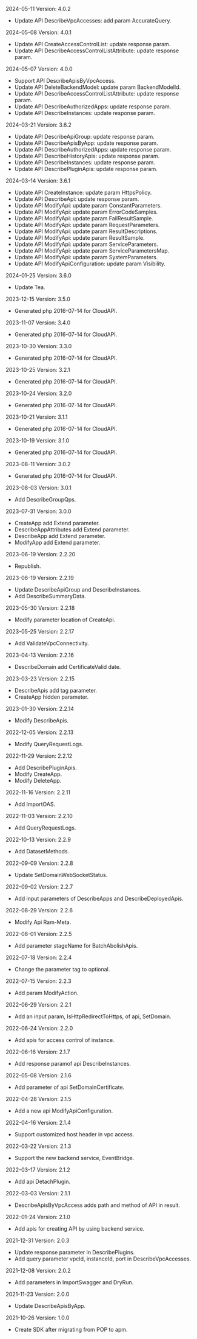 2024-05-11 Version: 4.0.2
- Update API DescribeVpcAccesses: add param AccurateQuery.


2024-05-08 Version: 4.0.1
- Update API CreateAccessControlList: update response param.
- Update API DescribeAccessControlListAttribute: update response param.


2024-05-07 Version: 4.0.0
- Support API DescribeApisByVpcAccess.
- Update API DeleteBackendModel: update param BackendModelId.
- Update API DescribeAccessControlListAttribute: update response param.
- Update API DescribeAuthorizedApps: update response param.
- Update API DescribeInstances: update response param.


2024-03-21 Version: 3.6.2
- Update API DescribeApiGroup: update response param.
- Update API DescribeApisByApp: update response param.
- Update API DescribeAuthorizedApps: update response param.
- Update API DescribeHistoryApis: update response param.
- Update API DescribeInstances: update response param.
- Update API DescribePluginApis: update response param.


2024-03-14 Version: 3.6.1
- Update API CreateInstance: update param HttpsPolicy.
- Update API DescribeApi: update response param.
- Update API ModifyApi: update param ConstantParameters.
- Update API ModifyApi: update param ErrorCodeSamples.
- Update API ModifyApi: update param FailResultSample.
- Update API ModifyApi: update param RequestParameters.
- Update API ModifyApi: update param ResultDescriptions.
- Update API ModifyApi: update param ResultSample.
- Update API ModifyApi: update param ServiceParameters.
- Update API ModifyApi: update param ServiceParametersMap.
- Update API ModifyApi: update param SystemParameters.
- Update API ModifyApiConfiguration: update param Visibility.


2024-01-25 Version: 3.6.0
- Update Tea.

2023-12-15 Version: 3.5.0
- Generated php 2016-07-14 for CloudAPI.

2023-11-07 Version: 3.4.0
- Generated php 2016-07-14 for CloudAPI.

2023-10-30 Version: 3.3.0
- Generated php 2016-07-14 for CloudAPI.

2023-10-25 Version: 3.2.1
- Generated php 2016-07-14 for CloudAPI.

2023-10-24 Version: 3.2.0
- Generated php 2016-07-14 for CloudAPI.

2023-10-21 Version: 3.1.1
- Generated php 2016-07-14 for CloudAPI.

2023-10-19 Version: 3.1.0
- Generated php 2016-07-14 for CloudAPI.

2023-08-11 Version: 3.0.2
- Generated php 2016-07-14 for CloudAPI.

2023-08-03 Version: 3.0.1
- Add DescribeGroupQps.

2023-07-31 Version: 3.0.0
- CreateApp add Extend parameter.
- DescribeAppAttributes add Extend parameter.
- DescribeApp add Extend parameter.
- ModifyApp add Extend parameter.

2023-06-19 Version: 2.2.20
- Republish.

2023-06-19 Version: 2.2.19
- Update DescribeApiGroup and DescribeInstances.
- Add DescribeSummaryData.

2023-05-30 Version: 2.2.18
- Modify parameter location of CreateApi.

2023-05-25 Version: 2.2.17
- Add ValidateVpcConnectivity.

2023-04-13 Version: 2.2.16
- DescribeDomain add CertificateValid date.

2023-03-23 Version: 2.2.15
- DescribeApis add tag parameter.
- CreateApp hidden parameter. 

2023-01-30 Version: 2.2.14
- Modify DescribeApis.

2022-12-05 Version: 2.2.13
- Modify QueryRequestLogs.

2022-11-29 Version: 2.2.12
- Add DescribePluginApis.
- Modify CreateApp.
- Modify DeleteApp.

2022-11-16 Version: 2.2.11
- Add ImportOAS.

2022-11-03 Version: 2.2.10
- Add QueryRequestLogs.

2022-10-13 Version: 2.2.9
- Add DatasetMethods.

2022-09-09 Version: 2.2.8
- Update SetDomainWebSocketStatus.

2022-09-02 Version: 2.2.7
- Add input parameters of DescribeApps and DescribeDeployedApis.

2022-08-29 Version: 2.2.6
- Modify  Api Ram-Meta.

2022-08-01 Version: 2.2.5
- Add parameter stageName for BatchAbolishApis.

2022-07-18 Version: 2.2.4
- Change the parameter tag to optional.

2022-07-15 Version: 2.2.3
- Add param ModifyAction.

2022-06-29 Version: 2.2.1
- Add an input param, IsHttpRedirectToHttps, of api, SetDomain.

2022-06-24 Version: 2.2.0
- Add apis for access control of instance.

2022-06-16 Version: 2.1.7
- Add response paramof api DescribeInstances.

2022-05-08 Version: 2.1.6
- Add parameter of api SetDomainCertificate.

2022-04-28 Version: 2.1.5
- Add a new api ModifyApiConfiguration.

2022-04-16 Version: 2.1.4
- Support customized host header in vpc access.

2022-03-22 Version: 2.1.3
- Support the new backend service, EventBridge.

2022-03-17 Version: 2.1.2
- Add api DetachPlugin.

2022-03-03 Version: 2.1.1
- DescribeApisByVpcAccess adds path and method of API in result.

2022-01-24 Version: 2.1.0
- Add apis for creating API by using backend service.

2021-12-31 Version: 2.0.3
- Update response parameter in DescribePlugins.
- Add query parameter vpcId, instanceId, port in DescribeVpcAccesses.

2021-12-08 Version: 2.0.2
- Add parameters in ImportSwagger and DryRun.

2021-11-23 Version: 2.0.0
- Update DescribeApisByApp.

2021-10-26 Version: 1.0.0
- Create SDK after migrating from POP to apm.

